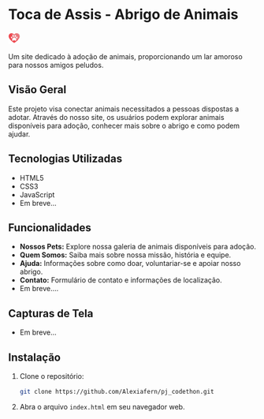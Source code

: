 
# Toca de Assis - Abrigo de Animais

![Logo do Projeto](src/images/favicon.png)

Um site dedicado à adoção de animais, proporcionando um lar amoroso para nossos amigos peludos.

## Visão Geral

Este projeto visa conectar animais necessitados a pessoas dispostas a adotar. Através do nosso site, os usuários podem explorar animais disponíveis para adoção, conhecer mais sobre o abrigo e como podem ajudar.

## Tecnologias Utilizadas

- HTML5
- CSS3
- JavaScript
- Em breve...

## Funcionalidades

- **Nossos Pets:** Explore nossa galeria de animais disponíveis para adoção.
- **Quem Somos:** Saiba mais sobre nossa missão, história e equipe.
- **Ajuda:** Informações sobre como doar, voluntariar-se e apoiar nosso abrigo.
- **Contato:** Formulário de contato e informações de localização.
- Em breve....

## Capturas de Tela

- Em breve...

## Instalação

1. Clone o repositório:
   ```bash
   git clone https://github.com/Alexiafern/pj_codethon.git
   ```

2. Abra o arquivo `index.html` em seu navegador web.
